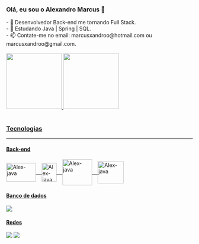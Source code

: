 ### Olá, eu sou o Alexandro Marcus  👋

<!--
**AlexandroMarcus/AlexandroMarcus** is a ✨ _special_ ✨ repository because its `README.md` (this file) appears on your GitHub profile.
-->

<section class="apresentacao">
- 🚀 Desenvolvedor Back-end me tornando Full Stack.
 <br>
- 🌱 Estudando Java | Spring | SQL.
 <br>
- 📫 Contate-me no email:  marcusxandroo@hotmail.com ou marcusxandroo@gmail.com.
<section><!--apresentacao-->

<br/>

<html>
<head>
</head>
<body
<section class="info" align="left">
 <a href="https://github.com/AlexandroMarcus">
 <img height="150em" src="https://github-readme-stats.vercel.app/api?username=alexandromarcus&show_icons=true&theme=radical"/> <link rel="stylesheet" href="https://cdn.jsdelivr.net/gh/devicons/devicon@v2.15.1/devicon.min.css">
 <img height="150em" src="https://github-readme-stats.vercel.app/api/top-langs/?username=alexandromarcus&layout=compact&langs_count=7&theme=radical"/>
</section><!--info-->
 
<section class="competências"><br>
 <h3>Tecnologias</h3>
 <hr>
 <h4>Back-end</h4> 
 <img align="center" alt="Alex-java" height="50" width="80" src="https://cdn.jsdelivr.net/gh/devicons/devicon/icons/java/java-original-wordmark.svg"/>
 &nbsp;&nbsp;&nbsp;<img align="center" alt="Alex-java" height="50" width="40" src="https://cdn-icons-png.flaticon.com/512/2772/2772128.png"/>
 &nbsp;&nbsp;&nbsp;<img align="center" alt="Alex-java" height="70" width="80" src="https://cdn.jsdelivr.net/gh/devicons/devicon/icons/spring/spring-original-wordmark.svg"/>
 &nbsp;&nbsp;&nbsp;<img align="center" alt="Alex-java" height="60" width="70" src="https://cdn-icons-png.flaticon.com/128/692/692402.png"/>

 <h4>Banco de dados</h4>
 <img src="https://img.shields.io/badge/mysql-%2300f.svg?style=for-the-badge&logo=mysql&logoColor=white"></img>
</section><!--competências-->

<section class="redes">
 <h4>Redes</h4>
 <a href="https://www.linkedin.com/in/alexandromarcus/" target="_blank"><img src="https://img.shields.io/badge/-LinkedIn-%230077B5?style=for-the-badge&logo=linkedin&logoColor=white" target="_blank"></a>
 <a href="https://discord.com/channels/@me" target="_blank"><img src="https://img.shields.io/badge/Discord-7289DA?style=for-the-badge&logo=discord&logoColor=white" target="_blank">
</section><!--redes>
</body>
</html>
